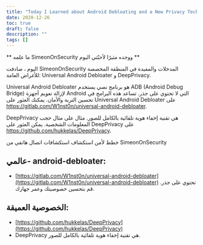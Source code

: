```yaml
---
title: "Today I Learned about Android Debloating and a New Privacy Technique"
date: 2020-12-26
toc: true
draft: false
description: ""
tags: []
---
```


 ** ما علمه SimeonOnSecurity ووجده مثيرًا لأحبّتي اليوم **  اليوم ، صادفت SimeonOnSecurity المدخلات والمفيدة في المنطقة المخصصة للأغراض العامة: Universal Android Debloater و DeepPrivacy.  Universal Android Debloater هو برنامج نصي يستخدم ADB (Android Debug Bridge) لإزالة تعويم أجهزة Android التي لا تحتوي على جذر. تساعد هذه البرامج في تحسين التربة والأمان. يمكنك العثور على Universal Android Debloater على https://gitlab.com/W1nst0n/universal-android-debloater.  DeepPrivacy هي تقنية إخفاء هوية تلقائية بالكامل للصور. مثال على مثال حجب المعلومات الشخصية. يمكن العثور على DeepPrivacy على https://github.com/hukkelas/DeepPrivacy.  خطط لأمن استكشاف استكشافات اتصال هاتفي من SimeonOnSecurity  ## عالمي- android-debloater: - [https://gitlab.com/W1nst0n/universal-android-debloater](https://gitlab.com/W1nst0n/universal-android-debloater) تحتوي على جذر. قم بتحسين خصوصيتك وعمر جهازك.  ## الخصوصية العميقة: - [https://github.com/hukkelas/DeepPrivacy](https://github.com/hukkelas/DeepPrivacy) - DeepPrivacy هي تقنية إخفاء هوية تلقائية بالكامل للصور.